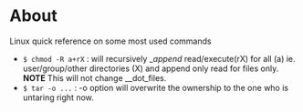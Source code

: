 # About
Linux quick reference on some most used commands

- `$ chmod -R a+rX` : will recursively __append_ read/execute(rX) for all (a) ie. user/group/other directories (X) and append only read for files only. **NOTE** This will not change __dot_files.
- `$ tar -o ...` : -o option will overwrite the ownership to the one who is untaring right now.

